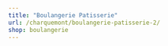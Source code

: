 ```yaml
---
title: "Boulangerie Patisserie"
url: /charquemont/boulangerie-patisserie-2/
shop: boulangerie
---
```

